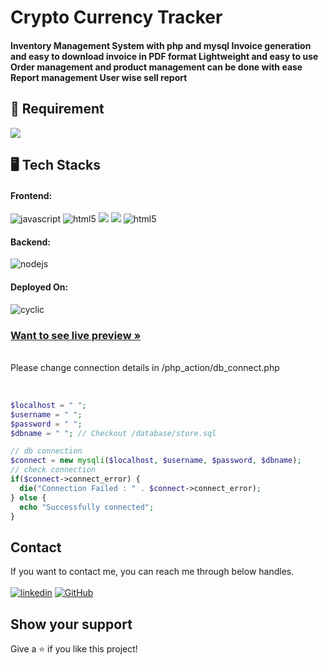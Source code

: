 <h1 align=""> Crypto Currency Tracker</h1>
<h4 align="">Inventory Management System with php and mysql
Invoice generation and easy to download invoice in PDF format
Lightweight and easy to use
Order management and product management can be done with ease
Report management
User wise sell report</h4>

<h2 align="">🚀 Requirement</h2>
 <p align=""> <img src="https://img.shields.io/badge/MySQL-XAMPP-F29111?style=for-the-badge&logo=mysql&logoColor=red" </p>
   
<br />

<h2 align="">🖥️ Tech Stacks</h2>

<h4 align="">Frontend:</h4>

<p align="">
  <img src="https://img.shields.io/badge/JavaScript-323330?style=for-the-badge&logo=javascript&logoColor=F7DF1E" alt="javascript" />
  <img src="https://img.shields.io/badge/HTML5-E34F26?style=for-the-badge&logo=html5&logoColor=white" alt="html5" />
  <img src="https://img.shields.io/badge/Bootstrap-563D7C?style=for-the-badge&logo=bootstrap&logoColor=white">
  <img src = "https://img.shields.io/badge/-CSS3-1572B6?style=for-the-badge&logo=css3&logoColor=white">
 <img src="https://img.shields.io/badge/JQuery-812403?style=for-the-badge&logo=jquery&logoColor=white" alt="html5" />
</p>

<h4 align="">Backend:</h4>

<p align="">
  <img src="https://img.shields.io/badge/PHP-339933?style=for-the-badge&logo=php&logoColor=white" alt="nodejs" />
</p>

<h4 align="">Deployed On:</h4>

<p align="">
  <img src="https://img.shields.io/badge/000webhost.com-430098?style=for-the-badge&logo=cyclic&logoColor=white" alt="cyclic" />
</p>

<h3 align=""><a href="https://warehousejetha.000webhostapp.com/"><strong>Want to see live preview »</strong></a></h3>

<br />
Please change connection details in /php_action/db_connect.php<br /><br />

```php

$localhost = " ";
$username = " ";
$password = " ";
$dbname = " "; // Checkout /database/store.sql

// db connection
$connect = new mysqli($localhost, $username, $password, $dbname);
// check connection
if($connect->connect_error) {
  die("Connection Failed : " . $connect->connect_error);
} else {
  echo "Successfully connected";
}

```

## Contact

If you want to contact me, you can reach me through below handles. <br /><br />
[![linkedin](https://img.shields.io/badge/Ashutosh_Pawar-0077B5?style=for-the-badge&logo=linkedin&logoColor=white)](https://www.linkedin.com/in/gurrudev/)
[![GitHub](https://img.shields.io/badge/gurrudev-20232A?style=for-the-badge&logo=Github&logoColor=white)](https://github.com/gurrudev)


## Show your support

Give a ⭐️ if you like this project!
